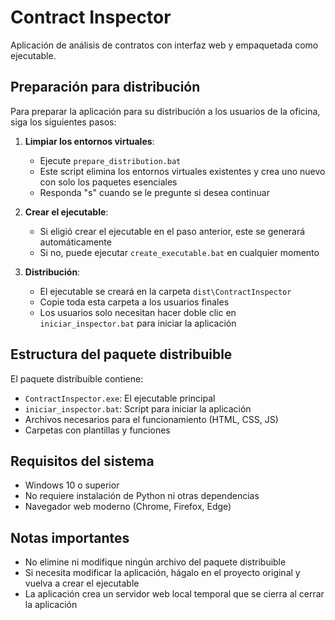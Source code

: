 # Contract Inspector

Aplicación de análisis de contratos con interfaz web y empaquetada como ejecutable.

## Preparación para distribución

Para preparar la aplicación para su distribución a los usuarios de la oficina, siga los siguientes pasos:

1. **Limpiar los entornos virtuales**:
   - Ejecute `prepare_distribution.bat`
   - Este script elimina los entornos virtuales existentes y crea uno nuevo con solo los paquetes esenciales
   - Responda "s" cuando se le pregunte si desea continuar

2. **Crear el ejecutable**:
   - Si eligió crear el ejecutable en el paso anterior, este se generará automáticamente
   - Si no, puede ejecutar `create_executable.bat` en cualquier momento

3. **Distribución**:
   - El ejecutable se creará en la carpeta `dist\ContractInspector`
   - Copie toda esta carpeta a los usuarios finales
   - Los usuarios solo necesitan hacer doble clic en `iniciar_inspector.bat` para iniciar la aplicación

## Estructura del paquete distribuible

El paquete distribuible contiene:

- `ContractInspector.exe`: El ejecutable principal
- `iniciar_inspector.bat`: Script para iniciar la aplicación
- Archivos necesarios para el funcionamiento (HTML, CSS, JS)
- Carpetas con plantillas y funciones

## Requisitos del sistema

- Windows 10 o superior
- No requiere instalación de Python ni otras dependencias
- Navegador web moderno (Chrome, Firefox, Edge)

## Notas importantes

- No elimine ni modifique ningún archivo del paquete distribuible
- Si necesita modificar la aplicación, hágalo en el proyecto original y vuelva a crear el ejecutable
- La aplicación crea un servidor web local temporal que se cierra al cerrar la aplicación